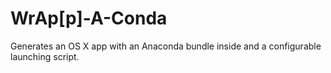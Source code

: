 # WrAp[p]-A-Conda
Generates an OS X app with an Anaconda bundle inside and a configurable
launching script.
